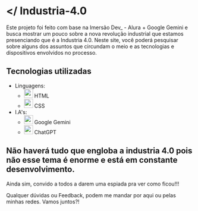 # </ Industria-4.0
  Este projeto foi feito com base na Imersão Dev_ - Alura + Google Gemini e busca mostrar um pouco sobre a nova revolução industrial que estamos presenciando que é a Industria 4.0. Neste site, você poderá pesquisar sobre alguns dos assuntos que circundam o meio e as tecnologias e dispositivos envolvidos no processo. 

## Tecnologias utilizadas
* Linguagens:
  * <img src="https://img.icons8.com/color/48/000000/html-5.png" width="24" height="24" /> HTML
  * <img src="https://img.icons8.com/color/48/000000/css3.png" width="24" height="24" /> CSS
* I.A's:
  - <img src="https://img.icons8.com/color/48/000000/google-logo.png" width="24" height="24" /> Google Gemini
  - <img src="https://img.icons8.com/fluency/48/000000/chatbot.png" width="24" height="24" /> ChatGPT

## Não haverá tudo que engloba a industria 4.0 pois não esse tema é enorme e está em constante desenvolvimento.
Ainda sim, convido a todos a darem uma espiada pra ver como ficou!!!

Qualquer dúvidas ou Feedback, podem me mandar por aqui ou pelas minhas redes.
Vamos juntos?!
